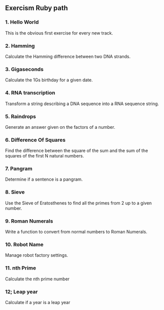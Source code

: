 ## Exercism Ruby path

### 1. Hello World
This is the obvious first exercise for every new track.

### 2. Hamming
Calculate the Hamming difference between two DNA strands.

### 3. Gigaseconds
Calculate the 1Gs birthday for a given date.

### 4. RNA transcription
Transform a string describing a DNA sequence into a RNA sequence string.

### 5. Raindrops
Generate an answer given on the factors of a number.

### 6. Difference Of Squares
Find the difference between the square of the sum and the sum of the squares of the first N natural numbers.

### 7. Pangram
Determine if a sentence is a pangram.

### 8. Sieve
Use the Sieve of Eratosthenes to find all the primes from 2 up to a given number.

### 9. Roman Numerals
Write a function to convert from normal numbers to Roman Numerals.

### 10. Robot Name
Manage robot factory settings.

### 11. nth Prime
Calculate the nth prime number

### 12; Leap year
Calculate if a year is a leap year
